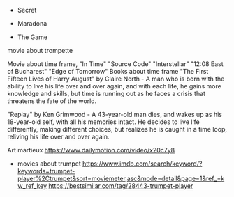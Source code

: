- Secret
- Maradona

- The Game

movie about trompette





Movie about time frame, 
"In Time"
"Source Code"
"Interstellar"
"12:08 East of Bucharest"
"Edge of Tomorrow"
Books about time frame
"The First Fifteen Lives of Harry August" by Claire North - A man who is born with the ability to live his life over and over again, and with each life, he gains more knowledge and skills, but time is running out as he faces a crisis that threatens the fate of the world.

"Replay" by Ken Grimwood - A 43-year-old man dies, and wakes up as his 18-year-old self, with all his memories intact. He decides to live life differently, making different choices, but realizes he is caught in a time loop, reliving his life over and over again.

Art martieux
https://www.dailymotion.com/video/x20c7y8


- movies about trumpet
https://www.imdb.com/search/keyword/?keywords=trumpet-player%2Ctrumpet&sort=moviemeter,asc&mode=detail&page=1&ref_=kw_ref_key
https://bestsimilar.com/tag/28443-trumpet-player
